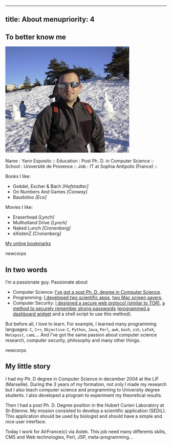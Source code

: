 ----- 
title: About
menupriority: 4
-----

## To better know me

![Une photo de moi](/Scratch/img/about/yann1.jpg)

<div class="en">
    <desc miscellanious informations>
    Name : Yann Esposito ::
    Education : Post Ph. D. in Computer Science  ::
    School : Université de Provence ::
    Job : IT at Sophia Antipolis (France) ::
    </desc>
</div>

Books I like: 

  - Goëdel, Escher &amp; Bach  *[Hofstadter]*
  - On Numbers And Games *[Conway]*
  - Baudolino *[Eco]*

Movies I like: 

  - Eraserhead *[Lynch]*
  - Mullholland Drive *[Lynch]*
  - Naked Lunch *[Cronenberg]*
  - eXistenZ *[Cronenberg]*

[My online bookmarks](http://pinboard.in/u:yogsototh)

newcorps

## In two words

I’m a passionate guy. Passionate about

  - Computer Science: [I’ve got a post Ph. D. degree in Computer Science](http://yann.esposito.free.fr/recherche.php).
  - Programming: [I developed two scientific apps](http://yann.esposito.free.fr/logiciels.php), [two Mac screen savers](/YBlog/Softwares.html),
  - Computer Security: [I designed a secure web protocol (similar to TOR)](http://yann.esposito.free.fr/enseignement/rez0.php#projet), [a method to securely remember strong passwords](/YBlog/Computer/Entries/2008/7/30_Easy,_secure_and_portable_password_management_system.html) ([programmed a dashboard widget](/YBlog/YPassword.html) and a shell script to use this method). 

But before all, I love to learn. For example, I learned many programming languages: `C`, `C++`, `Objective-C`, `Python`, `Java`, `Perl`, `awk`, `bash`, `zsh`, `LaTeX`, `Metapost`, `camL`... And I’ve got the same passion about computer science research, computer security, philosophy and many other things.



newcorps 

## My little story


I had my Ph. D degree in Computer Science in december 2004 at the LIF (Marseille). During the 3 years of my formation, not only I made my research but I also teach computer science and programming to University degree students. I also developed a program to experiment my theoretical results.




Then I had a post Ph. D. Degree position in the Hubert Curien Laboratory at St-Etienne. My mission consisted to develop a scientific application (SEDiL). This application should be used by biologist and should have a simple and nice user interface.




Today I work for AirFrance(c) via Astek. This job need many differents skills, CMS and Web technologies, Perl, JSP, meta-programming...


